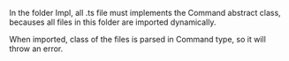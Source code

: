 In the folder Impl, all .ts file  must implements the Command abstract class, becauses all files in this folder are imported dynamically.

When imported, class of the files is parsed in Command type, so it will throw an error. 

